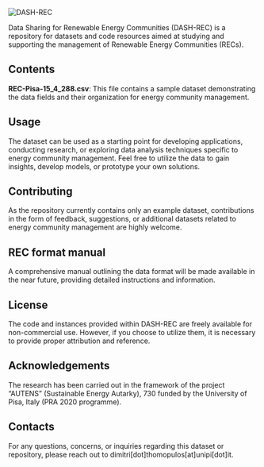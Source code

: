 ![DASH-REC](https://github.com/dimitri-thomopulos/DASH-REC/assets/62555073/6e350d32-6a4c-49dd-88a9-598cd47e8183)


Data Sharing for Renewable Energy Communities (DASH-REC) is a repository for datasets and code resources aimed at studying and supporting the management of Renewable Energy Communities (RECs).

## Contents
**REC-Pisa-15_4_288.csv**: This file contains a sample dataset demonstrating the data fields and their organization for energy community management.

## Usage
The dataset can be used as a starting point for developing applications, conducting research, or exploring data analysis techniques specific to energy community management. Feel free to utilize the data to gain insights, develop models, or prototype your own solutions.

## Contributing
As the repository currently contains only an example dataset, contributions in the form of feedback, suggestions, or additional datasets related to energy community management are highly welcome. 

## REC format manual
A comprehensive manual outlining the data format will be made available in the near future, providing detailed instructions and information.

## License
The code and instances provided within DASH-REC are freely available for non-commercial use. However, if you choose to utilize them, it is necessary to provide proper attribution and reference.

## Acknowledgements
The research has been carried out in the framework of the project “AUTENS” (Sustainable Energy Autarky), 730 funded by the University of Pisa, Italy (PRA 2020 programme).

##  Contacts
For any questions, concerns, or inquiries regarding this dataset or repository, please reach out to dimitri[dot]thomopulos[at]unipi[dot]it.
